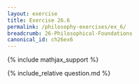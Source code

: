 ```yaml
---
layout: exercise
title: Exercise 26.6
permalink: /philosophy-exercises/ex_6/
breadcrumb: 26-Philosophical-Foundations
canonical_id: ch26ex6
---
```


{% include mathjax_support %}
<div id="hiddden">{% include_relative question.md %}</div>
